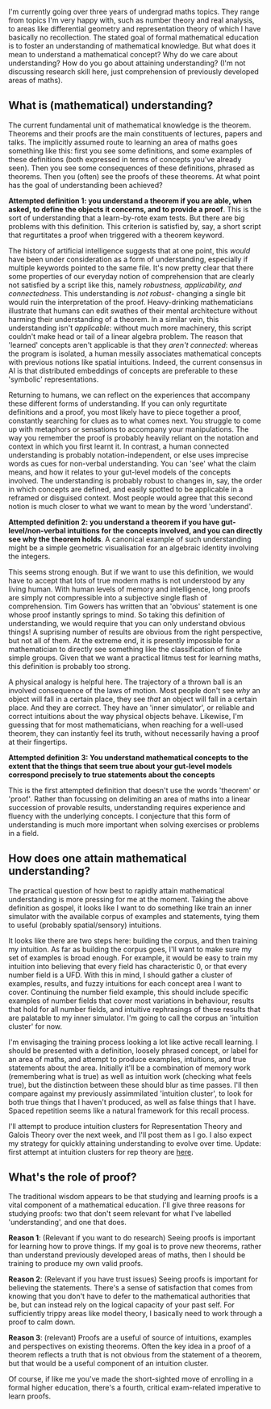 I'm currently going over three years of undergrad maths topics. They range from topics I'm very happy with, such as number theory and real analysis, to areas like differential geometry and representation theory of which I have basically no recollection. The stated goal of formal mathematical education is to foster an understanding of mathematical knowledge. But what does it mean to understand a mathematical concept? Why do we care about understanding? How do you go about attaining understanding? (I'm not discussing research skill here, just comprehension of previously developed areas of maths).

## What is (mathematical) understanding?

The current fundamental unit of mathematical knowledge is the theorem. Theorems and their proofs are the main constituents of lectures, papers and talks. The implicitly assumed route to learning an area of maths goes something like this: first you see some definitions, and some examples of these definitions (both expressed in terms of concepts you've already seen). Then you see some consequences of these definitions, phrased as theorems. Then you (often) see the proofs of these theorems. At what point has the goal of understanding been achieved?

**Attempted definition 1: you understand a theorem if you are able, when asked, to define the objects it concerns, and to provide a proof**. This is the sort of understanding that a learn-by-rote exam tests. But there are big problems with this definition. This criterion is satisfied by, say, a short script that regurtitates a proof when triggered with a theorem keyword.

The history of artificial intelligence suggests that at one point, this *would* have been under consideration as a form of understanding, especially if multiple keywords pointed to the same file. It's now pretty clear that there some properties of our everyday notion of comprehension that are clearly not satisfied by a script like this, namely *robustness, applicability, and connectedness*. This understanding is *not robust*- changing a single bit would ruin the interpretation of the proof. Heavy-drinking mathematicians illustrate that humans can edit swathes of their mental architecture without harming their understanding of a theorem. In a similar vein, this understanding isn't *applicable*: without much more machinery, this script couldn't make head or tail of a linear algebra problem. The reason that 'learned' concepts aren't applicable is that they *aren't connected*: whereas the program is isolated, a human messily associates mathematical concepts with previous notions like spatial intuitions. Indeed, the current consensus in AI is that distributed embeddings of concepts are preferable to these 'symbolic' representations. 

Returning to humans, we can reflect on the experiences that accompany these different forms of understanding. If you can only regurtitate definitions and a proof, you most likely have to piece together a proof, constantly searching for clues as to what comes next. You struggle to come up with metaphors or sensations to accompany your manipulations. The way you remember the proof is probably heavily reliant on the notation and context in which you first learnt it. In contrast, a human connected understanding is probably notation-independent, or else uses imprecise words as cues for non-verbal understanding. You can 'see' what the claim means, and how it relates to your gut-level models of the concepts involved. The understanding is probably robust to changes in, say, the order in which concepts are defined, and easily spotted to be applicable in a reframed or disguised context. Most people would agree that this second notion is much closer to what we want to mean by the word 'understand'. 

**Attempted definition 2: you understand a theorem if you have gut-level/non-verbal intuitions for the concepts involved, and you can directly see why the theorem holds**. A canonical example of such understanding might be a simple geometric visualisation for an algebraic identity involving the integers.

This seems strong enough. But if we want to use this definition, we would have to accept that lots of true modern maths is not understood by any living human. With human levels of memory and intelligence, long proofs are simply not compressible into a subjective single flash of comprehension. Tim Gowers has written that an 'obvious' statement is one whose proof instantly springs to mind. So taking this definition of understanding, we would require that you can only understand obvious things! A suprising number of results are obvious from the right perspective, but not all of them. At the extreme end, it is presently impossible for a mathematician to directly see something like the classification of finite simple groups. Given that we want a practical litmus test for learning maths, this definition is probably too strong. 

A physical analogy is helpful here. The trajectory of a thrown ball is an involved consequence of the laws of motion. Most people don't see *why* an object will fall in a certain place, they see *that* an object will fall in a certain place. And they are correct. They have an 'inner simulator', or reliable and correct intuitions about the way physical objects behave. Likewise, I'm guessing that for most mathematicians, when reaching for a well-used theorem, they can instantly feel its truth, without necessarily having a proof at their fingertips.  

**Attempted definition 3: You understand mathematical concepts to the extent that the things that seem true about your gut-level models correspond precisely to true statements about the concepts**

This is the first attempted definition that doesn't use the words 'theorem' or 'proof'. Rather than focussing on delimiting an area of maths into a linear succession of provable results, understanding requires experience and fluency with the underlying concepts. I conjecture that this form of understanding is much more important when solving exercises or problems in a field.

## How does one attain mathematical understanding?

The practical question of how best to rapidly attain mathematical understanding is more pressing for me at the moment. Taking the above definition as gospel, it looks like I want to do something like train an inner simulator with the available corpus of examples and statements, tying them to useful (probably spatial/sensory) intuitions.

It looks like there are two steps here: building the corpus, and then training my intuition. As far as building the corpus goes, I'll  want to make sure my set of examples is broad enough. For example, it would be easy to train my intuition into believing that every field has characteristic 0, or that every number field is a UFD. With this in mind, I should gather a cluster of examples, results, and fuzzy intuitions for each concept area I want to cover. Continuing the number field example, this should include specific examples of number fields that cover most variations in behaviour, results that hold for all number fields, and intuitive rephrasings of these results that are palatable to my inner simulator. I'm going to call the corpus an 'intuition cluster' for now.

I'm envisaging the training process looking a lot like active recall learning. I should be presented with a definition, loosely phrased concept, or label for an area of maths, and attempt to produce examples, intuitions, and true statements about the area. Initially it'll be a combination of memory work (remembering what is true) as well as intuition work (checking what feels true), but the distinction between these should blur as time passes. I'll then compare against my previously assimmilated 'intuition cluster', to look for both true things that I haven't produced, as well as false things that I have. Spaced repetition seems like a natural framework for this recall process.

I'll attempt to produce intuition clusters for Representation Theory and Galois Theory over the next week, and I'll post them as I go. I also expect my strategy for quickly attaining understanding to evolve over time. Update: first attempt at intuition clusters for rep theory are [here](https://hilbert-spaess.github.io/2020/03/21/maths-Rep-theory-intuition-clusters.html).

## What's the role of proof?

The traditional wisdom appears to be that studying and learning proofs is a vital component of a mathematical education. I'll give three reasons for studying proofs: two that don't seem relevant for what I've labelled 'understanding', and one that does.

**Reason 1**: (Relevant if you want to do research) Seeing proofs is important for learning how to prove things. If my goal is to prove new theorems, rather than understand previously developed areas of maths, then I should be training to produce my own valid proofs.

**Reason 2**: (Relevant if you have trust issues) Seeing proofs is important for believing the statements. There's a sense of satisfaction that comes from knowing that you don't have to defer to the mathematical authorities that be, but can instead rely on the logical capacity of your past self. For sufficiently trippy areas like model theory, I basically need to work through a proof to calm down. 

**Reason 3**: (relevant) Proofs are a useful of source of intuitions, examples and perspectives on existing theorems. Often the key idea in a proof of a theorem reflects a truth that is not obvious from the statement of a theorem, but that would be a useful component of an intuition cluster.

Of course, if like me you've made the short-sighted move of enrolling in a formal higher education, there's a fourth, critical exam-related imperative to learn proofs.
